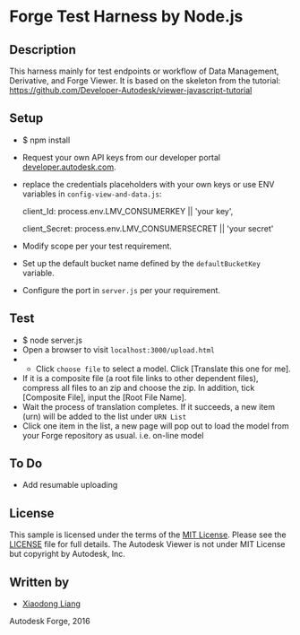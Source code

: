 # Forge Test Harness by Node.js

## Description

This harness mainly for test endpoints or workflow of Data Management, Derivative, and Forge Viewer. It is based on the skeleton from the tutorial: https://github.com/Developer-Autodesk/viewer-javascript-tutorial

## Setup

* $ npm install
* Request your own API keys from our developer portal [developer.autodesk.com](http://developer.autodesk.com).
* replace the credentials placeholders with your own keys or use ENV variables in `config-view-and-data.js`:

  client_Id: process.env.LMV_CONSUMERKEY || 'your key',
  
  client_Secret: process.env.LMV_CONSUMERSECRET || 'your secret'

* Modify scope per your test requirement.
* Set up the default bucket name defined by the `defaultBucketKey` variable.
* Configure the port in `server.js` per your requirement.

## Test

* $ node server.js 
* Open a browser to visit `localhost:3000/upload.html`
* * Click `choose file` to select a model. Click [Translate this one for me]. 
* If it is a composite file (a root file links to other dependent files), compress all files to an zip and choose the zip. In addition, tick [Composite File], input the [Root File Name].
* Wait the process of translation completes. If it succeeds, a new item (urn) will be added to the list under `URN List`
* Click one item in the list, a new page will pop out to load the model from your Forge repository as usual. i.e. on-line model
 
## To Do
* Add resumable uploading

## License

This sample is licensed under the terms of the [MIT License](http://opensource.org/licenses/MIT). Please see the [LICENSE](LICENSE) file for full details.
The Autodesk Viewer is not under MIT License but copyright by Autodesk, Inc.


## Written by

- [Xiaodong Liang](http://adndevblog.typepad.com/cloud_and_mobile/xiaodong-liang.html)

Autodesk Forge, 2016




